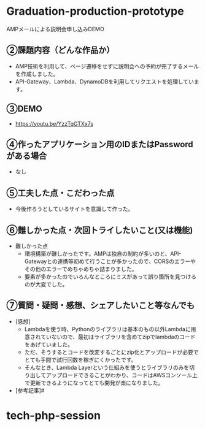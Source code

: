 # Graduation-production-prototype

AMPメールによる説明会申し込みDEMO

## ②課題内容（どんな作品か）
- AMP技術を利用して、ページ遷移をせずに説明会への予約が完了するメールを作成しました。
- API-Gateway、Lambda、DynamoDBを利用してリクエストを処理しています。

## ③DEMO
  - https://youtu.be/YzzTqGTXx7s


## ④作ったアプリケーション用のIDまたはPasswordがある場合
- なし

<!-- - ID：dev@challenge-project.com
- PW：zK2n*N_m -->

## ⑤工夫した点・こだわった点
- 今後作ろうとしているサイトを意識して作った。

  

## ⑥難しかった点・次回トライしたいこと(又は機能)
- 難しかった点
    - 環境構築が難しかったです。AMPは独自の制約が多いのと、API-Gatewayとの連携等初めて行うことが多かったので、CORSのエラーやその他のエラーでめちゃめちゃ詰まりました。
    - 要素が多かったのでいろんなところにミスがあって誤り箇所を見つけるのが大変でした。

## ⑦質問・疑問・感想、シェアしたいこと等なんでも
- [感想]
  - Lambdaを使う時、Pythonのライブラリは基本のもの以外Lambdaに用意されていないので、最初はライブラリを含めてzipでlambdaのコードをあげていました。
  - ただ、そうするとコードを改変するごとにzip化とアップロードが必要でとても手間で試行回数を稼ぎにくかったです。
  - そんなとき、Lambda Layerという仕組みを使うとライブラリのみを切り出してアップロードできることがわかり、コードはAWSコンソール上で更新できるようになってとても開発が楽になりました。
- [参考記事]# 
# tech-php-session
